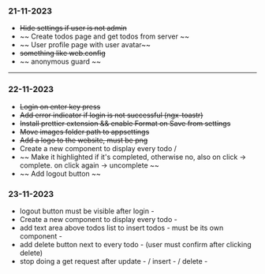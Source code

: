 ### 21-11-2023

- ~~Hide settings if user is not admin~~
- ~~ Create todos page and get todos from server ~~
- ~~ User profile page with user avatar~~
- ~~something like web.config~~
- ~~ anonymous guard ~~

---

### 22-11-2023

- ~~Login on enter key press~~
- ~~Add error indicator if login is not successful (ngx-toastr)~~
- ~~Install prettier extension && enable Format on Save from settings~~
- ~~Move images folder path to appsettings~~
- ~~Add a logo to the website, must be png~~
- Create a new component to display every todo /
- ~~ Make it highlighted if it's completed, otherwise no, also on click -> complete. on click again -> uncomplete ~~
- ~~ Add logout button ~~ 


### 23-11-2023
- logout button must be visible after login -
- Create a new component to display every todo -
- add text area above todos list to insert todos - must be its own component -
- add delete button next to every todo - (user must confirm after clicking delete)
- stop doing a get request after update - / insert - / delete -
